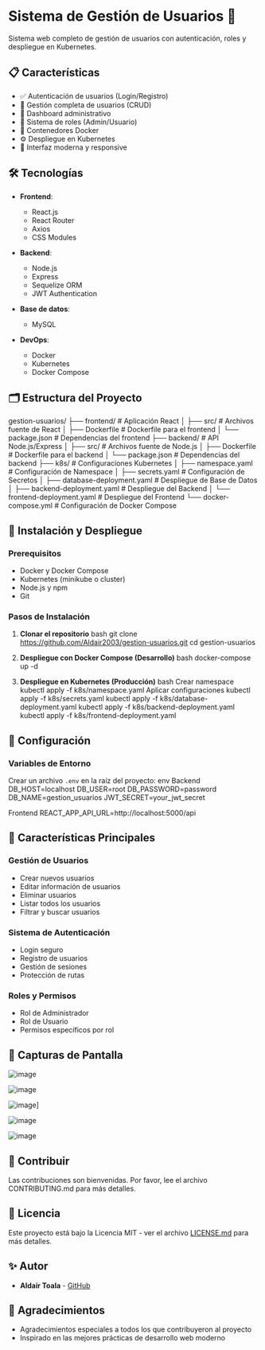 # Sistema de Gestión de Usuarios 🚀

Sistema web completo de gestión de usuarios con autenticación, roles y despliegue en Kubernetes.

## 📋 Características

- ✅ Autenticación de usuarios (Login/Registro)
- 👥 Gestión completa de usuarios (CRUD)
- 🎯 Dashboard administrativo
- 🔐 Sistema de roles (Admin/Usuario)
- 🐳 Contenedores Docker
- ⚙️ Despliegue en Kubernetes
- 🎨 Interfaz moderna y responsive

## 🛠️ Tecnologías

- **Frontend**: 
  - React.js
  - React Router
  - Axios
  - CSS Modules

- **Backend**:
  - Node.js
  - Express
  - Sequelize ORM
  - JWT Authentication

- **Base de datos**:
  - MySQL

- **DevOps**:
  - Docker
  - Kubernetes
  - Docker Compose

## 🗂️ Estructura del Proyecto
gestion-usuarios/ ├── frontend/ # Aplicación React │ ├── src/ # Archivos fuente de React │ ├── Dockerfile # Dockerfile para el frontend │ └── package.json # Dependencias del frontend ├── backend/ # API Node.js/Express │ ├── src/ # Archivos fuente de Node.js │ ├── Dockerfile # Dockerfile para el backend │ └── package.json # Dependencias del backend ├── k8s/ # Configuraciones Kubernetes │ ├── namespace.yaml # Configuración de Namespace │ ├── secrets.yaml # Configuración de Secretos │ ├── database-deployment.yaml # Despliegue de Base de Datos │ ├── backend-deployment.yaml # Despliegue del Backend │ └── frontend-deployment.yaml # Despliegue del Frontend └── docker-compose.yml # Configuración de Docker Compose



## 🚀 Instalación y Despliegue

### Prerequisitos

- Docker y Docker Compose
- Kubernetes (minikube o cluster)
- Node.js y npm
- Git

### Pasos de Instalación

1. **Clonar el repositorio**
bash
git clone https://github.com/Aldair2003/gestion-usuarios.git
cd gestion-usuarios


2. **Despliegue con Docker Compose (Desarrollo)**
bash
docker-compose up -d


3. **Despliegue en Kubernetes (Producción)**
bash
Crear namespace
kubectl apply -f k8s/namespace.yaml
Aplicar configuraciones
kubectl apply -f k8s/secrets.yaml
kubectl apply -f k8s/database-deployment.yaml
kubectl apply -f k8s/backend-deployment.yaml
kubectl apply -f k8s/frontend-deployment.yaml

## 🔐 Configuración

### Variables de Entorno

Crear un archivo `.env` en la raíz del proyecto:
env
Backend
DB_HOST=localhost
DB_USER=root
DB_PASSWORD=password
DB_NAME=gestion_usuarios
JWT_SECRET=your_jwt_secret


Frontend
REACT_APP_API_URL=http://localhost:5000/api



## 🌟 Características Principales

### Gestión de Usuarios
- Crear nuevos usuarios
- Editar información de usuarios
- Eliminar usuarios
- Listar todos los usuarios
- Filtrar y buscar usuarios

### Sistema de Autenticación
- Login seguro
- Registro de usuarios
- Gestión de sesiones
- Protección de rutas

### Roles y Permisos
- Rol de Administrador
- Rol de Usuario
- Permisos específicos por rol

## 📱 Capturas de Pantalla

![image](https://github.com/user-attachments/assets/2365b28b-2574-4149-8d05-7994de8961b0)


![image](https://github.com/user-attachments/assets/428513ef-381e-4ed6-9b21-bb480a8a8922)


![image](https://github.com/user-attachments/assets/3f84c90c-7dd5-4690-8779-f10e4aac7d76)]


![image](https://github.com/user-attachments/assets/04b65a5f-fca3-498d-bad9-0a84a825eac3)


![image](https://github.com/user-attachments/assets/5eba55e9-403e-4783-aa68-df1066a8544a)



## 🤝 Contribuir

Las contribuciones son bienvenidas. Por favor, lee el archivo CONTRIBUTING.md para más detalles.

## 📄 Licencia

Este proyecto está bajo la Licencia MIT - ver el archivo [LICENSE.md](LICENSE.md) para más detalles.

## ✨ Autor

- **Aldair Toala** - [GitHub](https://github.com/Aldair2003)

## 🙏 Agradecimientos

- Agradecimientos especiales a todos los que contribuyeron al proyecto
- Inspirado en las mejores prácticas de desarrollo web moderno

